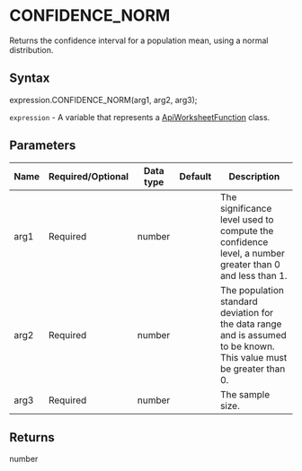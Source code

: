 # CONFIDENCE_NORM

Returns the confidence interval for a population mean, using a normal distribution.

## Syntax

expression.CONFIDENCE_NORM(arg1, arg2, arg3);

`expression` - A variable that represents a [ApiWorksheetFunction](../ApiWorksheetFunction.md) class.

## Parameters

| **Name** | **Required/Optional** | **Data type** | **Default** | **Description** |
| ------------- | ------------- | ------------- | ------------- | ------------- |
| arg1 | Required | number |  | The significance level used to compute the confidence level, a number greater than 0 and less than 1. |
| arg2 | Required | number |  | The population standard deviation for the data range and is assumed to be known. This value must be greater than 0. |
| arg3 | Required | number |  | The sample size. |

## Returns

number